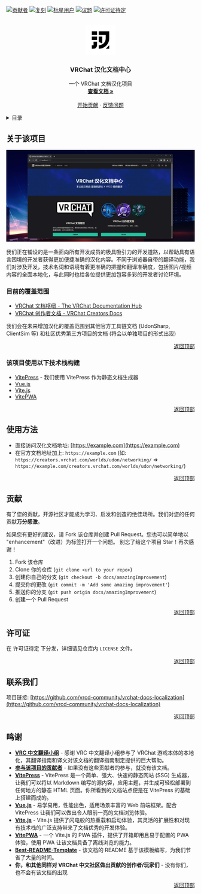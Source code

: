 <a name="readme-top"></a>


[![贡献者][contributors-shield]][contributors-url]
[![复刻][forks-shield]][forks-url]
[![标星用户][stars-shield]][stars-url]
[![议题][issues-shield]][issues-url]
[![许可证待定][license-shield]][license-url]

<!-- PROJECT LOGO -->
<br />
<div align="center">
  <a href="https://github.com/vrcd-community/vrchat-docs-localization">
    <img src="docs/public/site-icons/icons/android-chrome-192x192.png" alt="Logo" width="80" height="80">
  </a>

<h3 align="center">VRChat 汉化文档中心</h3>

  <p align="center">
    一个 VRChat 文档汉化项目
    <br />
    <a href="#"><strong>查看文档 »</strong></a>
    <br />
    <br />
    <a href="https://github.com/vrcd-community/vrchat-docs-localization">开始贡献</a>
    ·
    <a href="https://github.com/vrcd-community/vrchat-docs-localization/issues">反馈问题</a>
  </p>
</div>



<!-- TABLE OF CONTENTS -->
<details>
  <summary>目录</summary>
  <ol>
    <li>
      <a href="#关于该项目">关于该项目</a>
    </li>
    <li><a href="#使用方法">使用方法</a></li>
    <li><a href="#贡献">贡献</a></li>
    <li><a href="#许可证">许可证</a></li>
    <li><a href="#联系我们">联系我们</a></li>
    <li><a href="#鸣谢">鸣谢</a></li>
  </ol>
</details>

<!-- ABOUT THE PROJECT -->
## 关于该项目

[![文档首页截图][product-screenshot]](https://example.com)

我们正在铺设的是一条面向所有开发成员的极具吸引力的开发道路，以帮助具有语言困境的开发者获得更加便捷准确的汉化内容。不同于浏览器自带的翻译功能，我们对涉及开发，技术名词和语境有着更准确的把握和翻译准确度，包括图片/视频内容的全面本地化，与此同时也给各位提供更加包容多彩的开发者讨论环境。

### 目前的覆盖范围

- [VRChat 文档枢纽 - The VRChat Documentation Hub](https://docs.vrchat.com/)
- [VRChat 创作者文档 - VRChat Creators Docs](https://creator.vrchat.com/)

我们会在未来增加汉化的覆盖范围到其他官方工具链文档 (UdonSharp, ClientSim 等) 和社区优秀第三方项目的文档 (将会以单独项目的形式出现)

<p align="right"><a href="#readme-top">返回顶部</a></p>

### 该项目使用以下技术栈构建

* [VitePress](https://vitepress.dev/) - 我们使用 VitePress 作为静态文档生成器
* [Vue.js](https://cn.vuejs.org/)
* [Vite.js](https://cn.vitejs.dev/)
* [VitePWA](https://vite-pwa-org.netlify.app/)

<p align="right"><a href="#readme-top">返回顶部</a></p>

<!-- USAGE EXAMPLES -->
## 使用方法

- 直接访问汉化文档地址: [https://example.com](https://example.com)
- 在官方文档地址加上: `https://example.com` (如: `https://creators.vrchat.com/worlds/udon/networking/` => `https://example.com/creators.vrchat.com/worlds/udon/networking/`)

<p align="right"><a href="#readme-top">返回顶部</a></p>

<!-- CONTRIBUTING -->
## 贡献

有了您的贡献，开源社区才能成为学习、启发和创造的绝佳场所。我们对您的任何贡献**万分感激**。

如果您有更好的建议，请 Fork 该仓库并创建 Pull Request。您也可以简单地以 "enhancement"（改进）为标签打开一个问题。
别忘了给这个项目 Star！再次感谢！

1. Fork 该仓库
2. Clone 你的仓库 (`git clone <url to your repo>`)
3. 创建你自己的分支 (`git checkout -b docs/amazingImprovement`)
4. 提交你的更改 (`git commit -m 'Add some amazing improvement'`)
5. 推送你的分支 (`git push origin docs/amazingImprovement`)
6. 创建一个 Pull Request

<p align="right"><a href="#readme-top">返回顶部</a></p>

<!-- LICENSE -->
## 许可证

在 许可证待定 下分发，详细请见仓库内 `LICENSE` 文件。

<p align="right"><a href="#readme-top">返回顶部</a></p>

<!-- CONTACT -->
## 联系我们

项目链接: [https://github.com/vrcd-community/vrchat-docs-localization](https://github.com/vrcd-community/vrchat-docs-localization)

<p align="right"><a href="#readme-top">返回顶部</a></p>

<!-- ACKNOWLEDGMENTS -->
## 鸣谢

* **[VRC 中文翻译小组](https://vrc.group/VRCZH.0723)** - 感谢 VRC 中文翻译小组参与了 VRChat 游戏本体的本地化，其翻译指南和译文对该文档的翻译指南制定提供的巨大帮助。
* **[参与该项目的贡献者][contributors-url]** - 如果没有这些贡献者的参与，就没有该文档。
* **[VitePress](https://vitepress.dev)** - VitePress 是一个简单、强大、快速的静态网站 (SSG) 生成器，让我们可以将以 Markdown 编写的源内容，应用主题，并生成可轻松部署到任何地方的静态 HTML 页面。你所看到的文档站点便是在 VitePress 的基础上搭建而成的。
* **[Vue.js](https://cn.vuejs.org)** - 易学易用，性能出色，适用场景丰富的 Web 前端框架。配合 VitePress 让我们可以做出令人眼前一亮的文档浏览体验。
* **[Vite.js](https://cn.vitejs.dev)** - Vite.js 提供了闪电般的热重载和启动体验，其灵活的扩展性和对现有技术栈的广泛支持带来了文档优秀的开发体验。
* **[VitePWA](https://vite-pwa-org.netlify.app/)** - 一个 Vite.js 的 PWA 插件，提供了开箱即用且易于配置的 PWA 体验，使用 PWA 让该文档具备了离线浏览的能力。
* **[Best-README-Template](https://github.com/othneildrew/Best-README-Template)** - 该文档的 README 基于该模板编写，为我们节省了大量的时间。
* **你，和其他同样对 VRChat 中文社区做出贡献的创作者/玩家们** - 没有你们，也不会有该文档的出现

<p align="right"><a href="#readme-top">返回顶部</a></p>

<!-- MARKDOWN LINKS & IMAGES -->
<!-- https://www.markdownguide.org/basic-syntax/#reference-style-links -->
[contributors-shield]: https://img.shields.io/github/contributors/vrcd-community/vrchat-docs-localization.svg?style=for-the-badge
[contributors-url]: https://github.com/vrcd-community/vrchat-docs-localization/graphs/contributors
[forks-shield]: https://img.shields.io/github/forks/vrcd-community/vrchat-docs-localization.svg?style=for-the-badge
[forks-url]: https://github.com/vrcd-community/vrchat-docs-localization/network/members
[stars-shield]: https://img.shields.io/github/stars/vrcd-community/vrchat-docs-localization.svg?style=for-the-badge
[stars-url]: https://github.com/vrcd-community/vrchat-docs-localization/stargazers
[issues-shield]: https://img.shields.io/github/issues/vrcd-community/vrchat-docs-localization.svg?style=for-the-badge
[issues-url]: https://github.com/vrcd-community/vrchat-docs-localization/issues
[license-shield]: https://img.shields.io/github/license/vrcd-community/vrchat-docs-localization.svg?style=for-the-badge
[license-url]: https://github.com/vrcd-community/vrchat-docs-localization/blob/master/LICENSE.txt
[product-screenshot]: screenshot.png